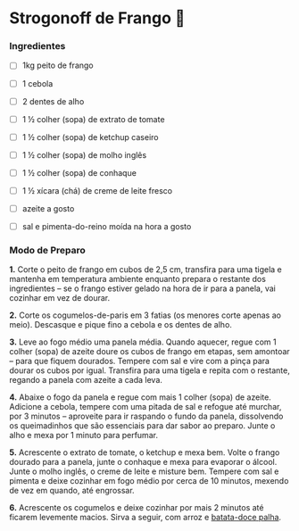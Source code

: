 # Strogonoff de Frango :chicken: #

### Ingredientes 

- [ ] 1kg peito de frango
- [ ] 1 cebola
- [ ] 2 dentes de alho
- [ ] 1 ½ colher (sopa) de extrato de tomate
- [ ] 1 ½ colher (sopa) de ketchup caseiro
- [ ] 1 ½ colher (sopa) de molho inglês
- [ ] 1 ½ colher (sopa) de conhaque
- [ ] 1 ½ xícara (chá) de creme de leite fresco
- [ ] azeite a gosto
- [ ] sal e pimenta-do-reino moída na hora a gosto



### Modo de Preparo

**1.** Corte o peito de frango em cubos de 2,5 cm, transfira para uma tigela e mantenha em temperatura ambiente enquanto prepara o restante dos ingredientes – se o frango estiver gelado na hora de ir para a panela, vai cozinhar em vez de dourar.

**2.** Corte os cogumelos-de-paris em 3 fatias (os menores corte apenas ao meio). Descasque e pique fino a cebola e os dentes de alho.

**3.** Leve ao fogo médio uma panela média. Quando aquecer, regue com 1 colher (sopa) de azeite doure os cubos de frango em etapas, sem amontoar – para que fiquem dourados. Tempere com sal e vire com a pinça para dourar os cubos por igual. Transfira para uma tigela e repita com o restante, regando a panela com azeite a cada leva.

**4.** Abaixe o fogo da panela e regue com mais 1 colher (sopa) de azeite. Adicione a cebola, tempere com uma pitada de sal e refogue até murchar, por 3 minutos – aproveite para ir raspando o fundo da panela, dissolvendo os queimadinhos que são essenciais para dar sabor ao preparo. Junte o alho e mexa por 1 minuto para perfumar. 

**5.** Acrescente o extrato de tomate, o ketchup e mexa bem. Volte o frango dourado para a panela, junte o conhaque e mexa para evaporar o álcool. Junte o molho inglês, o creme de leite e misture bem. Tempere com sal e pimenta e deixe cozinhar em fogo médio por cerca de 10 minutos, mexendo de vez em quando, até engrossar.

**6.** Acrescente os cogumelos e deixe cozinhar por mais 2 minutos até ficarem levemente macios. Sirva a seguir, com arroz e [batata-doce palha](https://www.panelinha.com.br/receita/Batata-doce-palha-assada).